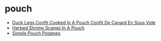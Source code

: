 # pouch

 * [Duck Legs Confit Cooked In A Pouch Confit De Canard En Sous Vide](../index/d/duck-legs-confit-cooked-in-a-pouch-confit-de-canard-en-sous-vide.json)
 * [Herbed Shrimp Scampi In A Pouch](../index/h/herbed-shrimp-scampi-in-a-pouch.json)
 * [Simple Pouch Potatoes](../index/s/simple-pouch-potatoes.json)
